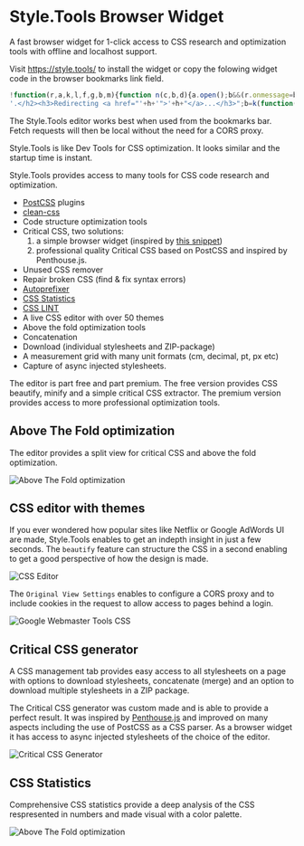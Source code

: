 # Style.Tools Browser Widget

A fast browser widget for 1-click access to CSS research and optimization tools with offline and localhost support.

Visit https://style.tools/ to install the widget or copy the folowing widget code in the browser bookmarks link field.

```javascript
!function(r,a,k,l,f,g,b,m){function n(c,b,d){a.open();b&&(r.onmessage=b);d&&a.addEventListener("securitypolicyviolation",d);a.write(c);a.close()}f="https://style.tools/";g="Style.Tools";var c=a.createElement("script");c.src=f+"x.js";c.onerror=function(){function p(d){if(c=d?d.violatedDirective:0){if("script-src"==c||m)return;m=1;b&&l(b)}if(!q){var h=f+"#"+a.location;a.getElementById("e").innerHTML='<h2 style="color:red;">'+g+(c?' blocked by CSP <font color="blue">'+c+"</font>":" failed to load")+
'.</h2><h3>Redirecting <a href="'+h+'">'+h+"</a>...</h3>";b=k(function(){a.location.href=h},3E3)}}var q;n("<h2>Loading "+g+" via Service Worker...</h2><iframe src="+f+'go height=50></iframe><p id="e"></p>',function(a){q=1;b&&l(b);n("<script>"+a.data+"\x3c/script>")},p);b=k(p,2E3)};a.head.appendChild(c)}(window,document,setTimeout,clearTimeout);
```

The Style.Tools editor works best when used from the bookmarks bar. Fetch requests will then be local without the need for a CORS proxy.

Style.Tools is like Dev Tools for CSS optimization. It looks similar and the startup time is instant.

Style.Tools provides access to many tools for CSS code research and optimization. 

- [PostCSS](https://github.com/postcss/) plugins
- [clean-css](https://github.com/jakubpawlowicz/clean-css)
- Code structure optimization tools
- Critical CSS, two solutions:
	1) a simple browser widget (inspired by [this snippet](https://gist.github.com/PaulKinlan/6284142))
	2) professional quality Critical CSS based on PostCSS and inspired by Penthouse.js.
- Unused CSS remover
- Repair broken CSS (find & fix syntax errors)
- [Autoprefixer](https://github.com/postcss/autoprefixer)
- [CSS Statistics](https://github.com/cssstats/cssstats)
- [CSS LINT](https://github.com/CSSLint/csslint)
- A live CSS editor with over 50 themes
- Above the fold optimization tools
- Concatenation
- Download (individual stylesheets and ZIP-package)
- A measurement grid with many unit formats (cm, decimal, pt, px etc)
- Capture of async injected stylesheets.

The editor is part free and part premium. The free version provides CSS beautify, minify and a simple critical CSS extractor. The premium version provides access to more professional optimization tools.

## Above The Fold optimization

The editor provides a split view for critical CSS and above the fold optimization.

![Above The Fold optimization](https://github.com/style-tools/browser-widget/blob/master/images/above-the-fold.png)

## CSS editor with themes

If you ever wondered how popular sites like Netflix or Google AdWords UI are made, Style.Tools enables to get an indepth insight in just a few seconds. The `beautify` feature can structure the CSS in a second enabling to get a good perspective of how the design is made.

![CSS Editor](https://github.com/style-tools/browser-widget/blob/master/images/css-editor.png)

The `Original View Settings` enables to configure a CORS proxy and to include cookies in the request to allow access to pages behind a login.

![Google Webmaster Tools CSS](https://github.com/style-tools/browser-widget/blob/master/images/editor-signed-in.png)

## Critical CSS generator

A CSS management tab provides easy access to all stylesheets on a page with options to download stylesheets, concatenate (merge) and an option to download multiple stylesheets in a ZIP package.

The Critical CSS generator was custom made and is able to provide a perfect result. It was inspired by [Penthouse.js](https://github.com/pocketjoso/penthouse) and improved on many aspects including the use of PostCSS as a CSS parser. As a browser widget it has access to async injected stylesheets of the choice of the editor.

![Critical CSS Generator](https://github.com/style-tools/browser-widget/blob/master/images/css-settings.png)

## CSS Statistics

Comprehensive CSS statistics provide a deep analysis of the CSS respresented in numbers and made visual with a color palette.

![Above The Fold optimization](https://github.com/style-tools/browser-widget/blob/master/images/css-stats.png)